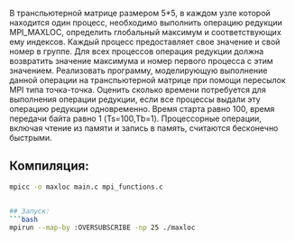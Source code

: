 В транспьютерной матрице размером 5*5, в каждом узле которой находится один процесс, необходимо выполнить операцию редукции MPI_MAXLOC, определить глобальный максимум и соответствующих ему индексов. Каждый процесс предоставляет свое значение и свой номер в группе. Для всех процессов операция редукции должна возвратить значение максимума и номер первого процесса с этим значением.
Реализовать программу, моделирующую выполнение данной операции на транспьютерной матрице при помощи пересылок MPI типа точка-точка.
Оценить сколько времени потребуется для выполнения операции редукции, если все процессы выдали эту операцию редукции одновременно. Время старта равно 100, время передачи байта равно 1 (Ts=100,Tb=1). Процессорные операции, включая чтение из памяти и запись в память, считаются бесконечно быстрыми.

## Компиляция:
```bash 
mpicc -o maxloc main.c mpi_functions.c 


## Запуск:
```bash
mpirun --map-by :OVERSUBSCRIBE -np 25 ./maxloc
